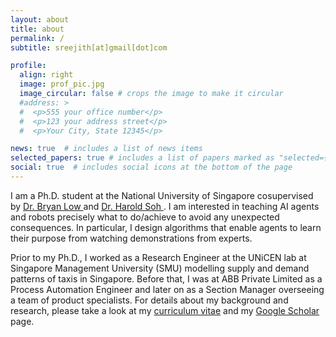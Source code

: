 ```yaml
---
layout: about
title: about
permalink: /
subtitle: sreejith[at]gmail[dot]com

profile:
  align: right
  image: prof_pic.jpg
  image_circular: false # crops the image to make it circular
  #address: >
  #  <p>555 your office number</p>
  #  <p>123 your address street</p>
  #  <p>Your City, State 12345</p>

news: true  # includes a list of news items
selected_papers: true # includes a list of papers marked as "selected={true}"
social: true  # includes social icons at the bottom of the page
---
```


I am a Ph.D. student at the National University of Singapore cosupervised by <a href='https://www.comp.nus.edu.sg/~lowkh/research.html'> Dr. Bryan Low </a> and <a href='https://haroldsoh.com'> Dr. Harold Soh </a>. I am interested in teaching AI agents and robots precisely what to do/achieve to avoid any unexpected consequences. In particular, I design algorithms that enable agents to learn their purpose from watching demonstrations from experts. 

Prior to my Ph.D., I worked as a Research Engineer at the UNiCEN lab at Singapore Management University (SMU) modelling supply and demand patterns of taxis in Singapore. Before that, I was at ABB Private Limited as a Process Automation Engineer and later on as a Section Manager overseeing a team of product specialists. For details about my background and research, please take a look at my [curriculum vitae](/cv/) and my <a href='https://scholar.google.com/citations?user=xzxfdkoAAAAJ'> Google Scholar </a> page.